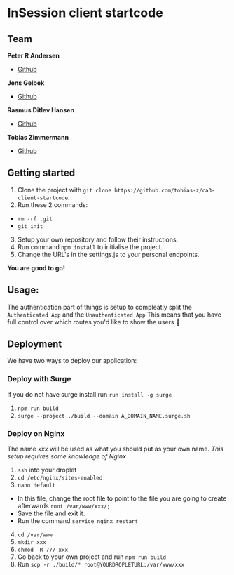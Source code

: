 # InSession client startcode

## Team
**Peter R Andersen**
* [Github](https://github.com/Peter-Rambeck)

**Jens Gelbek**
* [Github](https://github.com/jensgelbek)

**Rasmus Ditlev Hansen**
* [Github](https://github.com/RasmusDH)

**Tobias Zimmermann**
* [Github](https://github.com/tobias-z)

## Getting started
1. Clone the project with `git clone https://github.com/tobias-z/ca3-client-startcode`.
2. Run these 2 commands:
- `rm -rf .git`
- `git init`
3. Setup your own repository and follow their instructions.
4. Run command `npm install` to initialise the project.
5. Change the URL's in the settings.js to your personal endpoints.

**You are good to go!**

## Usage:
The authentication part of things is setup to compleatly split the `Authenticated App` and the `Unauthenticated App`
This means that you have full control over which routes you'd like to show the users 💪

## Deployment
We have two ways to deploy our application:

### Deploy with Surge
If you do not have surge install run `run install -g surge`
1. `npm run build`
2. `surge --project ./build --domain A_DOMAIN_NAME.surge.sh`

### Deploy on Nginx
The name _xxx_ will be used as what you should put as your own name.
_This setup requires some knowledge of Nginx_
1. `ssh` into your droplet
2. `cd /etc/nginx/sites-enabled`
3. `nano default`
- In this file, change the root file to point to the file you are going to create afterwards `root /var/www/xxx/;`
- Save the file and exit it.
- Run the command `service nginx restart`
4. `cd /var/www`
5. `mkdir xxx`
6. `chmod -R 777 xxx`
7. Go back to your own project and run `npm run build`
8. Run `scp -r ./build/* root@YOURDROPLETURL:/var/www/xxx`
